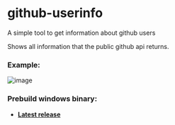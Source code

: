 # github-userinfo
A simple tool to get information about github users

Shows all information that the public github api returns.

### Example:

![image](https://user-images.githubusercontent.com/69946827/164296351-85c3d772-ed69-48e6-8bb3-3a2e63b2be43.png)

### Prebuild windows binary:
- **[Latest release](https://github.com/wrefgtzweve/CursedVideoMaker/releases/latest)**
